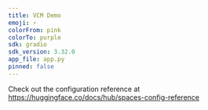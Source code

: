 ```yaml
---
title: VCM Demo
emoji: ⚡
colorFrom: pink
colorTo: purple
sdk: gradio
sdk_version: 3.32.0
app_file: app.py
pinned: false
---
```


Check out the configuration reference at https://huggingface.co/docs/hub/spaces-config-reference

